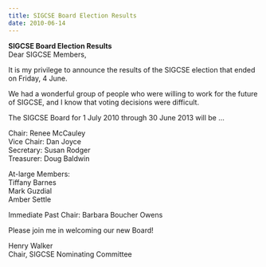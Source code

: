 ```yaml
---
title: SIGCSE Board Election Results
date: 2010-06-14
---
```


**SIGCSE Board Election Results**\
Dear SIGCSE Members,

It is my privilege to announce the results of the SIGCSE election that
ended on Friday, 4 June.

We had a wonderful group of people who were willing to work for the
future of SIGCSE, and I know that voting decisions were difficult.

The SIGCSE Board for 1 July 2010 through 30 June 2013 will be \...

Chair: Renee McCauley\
Vice Chair: Dan Joyce\
Secretary: Susan Rodger\
Treasurer: Doug Baldwin

At-large Members:\
Tiffany Barnes\
Mark Guzdial\
Amber Settle

Immediate Past Chair: Barbara Boucher Owens

Please join me in welcoming our new Board!

Henry Walker\
Chair, SIGCSE Nominating Committee
